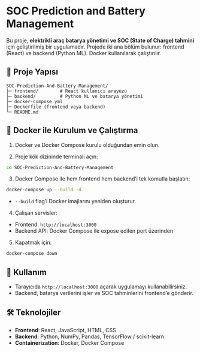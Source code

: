 # SOC Prediction and Battery Management

Bu proje, **elektrikli araç batarya yönetimi ve SOC (State of Charge) tahmini** için geliştirilmiş bir uygulamadır. Projede iki ana bölüm bulunur: frontend (React) ve backend (Python ML). Docker kullanılarak çalıştırılır.

## 📁 Proje Yapısı

```
SOC-Prediction-And-Battery-Management/
├─ frontend/        # React kullanıcı arayüzü
├─ backend/         # Python ML ve batarya yönetimi
├─ docker-compose.yml
├─ Dockerfile (frontend veya backend)
└─ README.md
```

## 🐳 Docker ile Kurulum ve Çalıştırma

1. Docker ve Docker Compose kurulu olduğundan emin olun.

2. Proje kök dizininde terminali açın:

```bash
cd SOC-Prediction-And-Battery-Management
```

3. Docker Compose ile hem frontend hem backend’i tek komutla başlatın:

```bash
docker-compose up --build -d  
```

* `--build` flag’i Docker imajlarını yeniden oluşturur.

4. Çalışan servisler:

* Frontend: `http://localhost:3000`
* Backend API: Docker Compose ile expose edilen port üzerinden

5. Kapatmak için:

```bash
docker-compose down
```

## 🚀 Kullanım

* Tarayıcıda `http://localhost:3000` açarak uygulamayı kullanabilirsiniz.
* Backend, batarya verilerini işler ve SOC tahminlerini frontend’e gönderir.

## 🛠 Teknolojiler

* **Frontend**: React, JavaScript, HTML, CSS
* **Backend**: Python, NumPy, Pandas, TensorFlow / scikit-learn
* **Containerization**: Docker, Docker Compose


